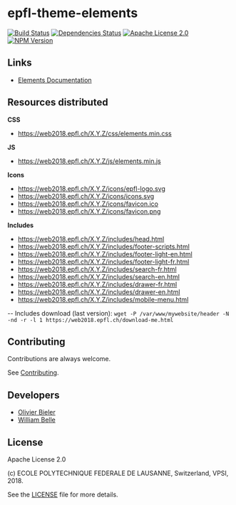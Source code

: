 epfl-theme-elements
===================

[![Build Status](https://travis-ci.org/epfl-idevelop/epfl-theme-elements.svg?branch=master)](https://travis-ci.org/epfl-idevelop/epfl-theme-elements)
[![Dependencies Status](https://david-dm.org/epfl-idevelop/epfl-theme-elements/status.svg)](https://david-dm.org/epfl-idevelop/epfl-theme-elements)
[![Apache License 2.0](https://img.shields.io/badge/license-Apache%202.0-blue.svg)](https://raw.githubusercontent.com/epfl-idevelop/epfl-theme-elements/master/LICENSE)
[![NPM Version](https://img.shields.io/npm/v/epfl-theme-elements.svg)](https://www.npmjs.com/package/epfl-theme-elements)

Links
-----
* [Elements Documentation](https://epfl-idevelop.github.io/elements/#/)

Resources distributed
---------------------
**CSS**
* https://web2018.epfl.ch/X.Y.Z/css/elements.min.css

**JS**
* https://web2018.epfl.ch/X.Y.Z/js/elements.min.js

**Icons**
* https://web2018.epfl.ch/X.Y.Z/icons/epfl-logo.svg
* https://web2018.epfl.ch/X.Y.Z/icons/icons.svg
* https://web2018.epfl.ch/X.Y.Z/icons/favicon.ico
* https://web2018.epfl.ch/X.Y.Z/icons/favicon.png

**Includes**
* https://web2018.epfl.ch/X.Y.Z/includes/head.html
* https://web2018.epfl.ch/X.Y.Z/includes/footer-scripts.html
* https://web2018.epfl.ch/X.Y.Z/includes/footer-light-en.html
* https://web2018.epfl.ch/X.Y.Z/includes/footer-light-fr.html
* https://web2018.epfl.ch/X.Y.Z/includes/search-fr.html
* https://web2018.epfl.ch/X.Y.Z/includes/search-en.html
* https://web2018.epfl.ch/X.Y.Z/includes/drawer-fr.html
* https://web2018.epfl.ch/X.Y.Z/includes/drawer-en.html
* https://web2018.epfl.ch/X.Y.Z/includes/mobile-menu.html


-- Includes download (last version):
`wget -P /var/www/mywebsite/header -N -nd -r -l 1 https://web2018.epfl.ch/download-me.html`

Contributing
------------

Contributions are always welcome.

See [Contributing](CONTRIBUTING.md).

Developers
----------

  * [Olivier Bieler](https://github.com/obieler)
  * [William Belle](https://github.com/williambelle)

License
-------

Apache License 2.0

(c) ECOLE POLYTECHNIQUE FEDERALE DE LAUSANNE, Switzerland, VPSI, 2018.

See the [LICENSE](LICENSE) file for more details.
